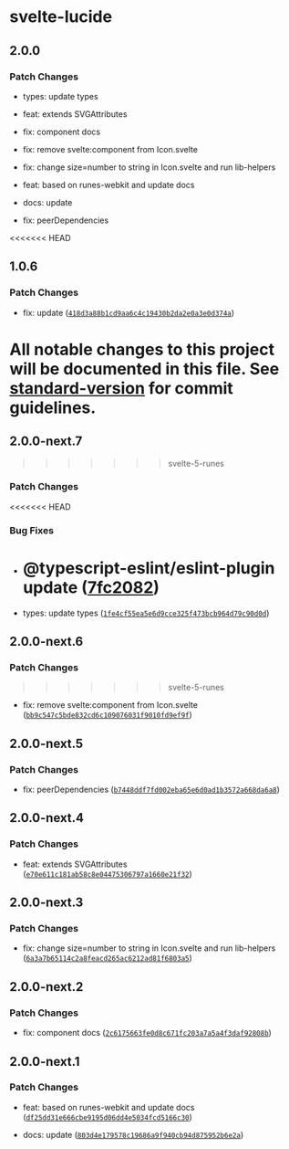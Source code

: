 # svelte-lucide

## 2.0.0

### Patch Changes

- types: update types

- feat: extends SVGAttributes<SVGElement>

- fix: component docs

- fix: remove svelte:component from Icon.svelte

- fix: change size=number to string in Icon.svelte and run lib-helpers

- feat: based on runes-webkit and update docs

- docs: update

- fix: peerDependencies

<<<<<<< HEAD

## 1.0.6

### Patch Changes

- fix: update ([`418d3a88b1cd9aa6c4c19430b2da2e0a3e0d374a`](https://github.com/shinokada/svelte-lucide/commit/418d3a88b1cd9aa6c4c19430b2da2e0a3e0d374a))

# All notable changes to this project will be documented in this file. See [standard-version](https://github.com/conventional-changelog/standard-version) for commit guidelines.

## 2.0.0-next.7

> > > > > > > svelte-5-runes

### Patch Changes

<<<<<<< HEAD

### Bug Fixes

- # @typescript-eslint/eslint-plugin update ([7fc2082](https://github.com/shinokada/svelte-lucide/commit/7fc208277834cf57c180ad3f8d263505a7f44373))
- types: update types ([`1fe4cf55ea5e6d9cce325f473bcb964d79c90d0d`](https://github.com/shinokada/svelte-lucide/commit/1fe4cf55ea5e6d9cce325f473bcb964d79c90d0d))

## 2.0.0-next.6

### Patch Changes

> > > > > > > svelte-5-runes

- fix: remove svelte:component from Icon.svelte ([`bb9c547c5bde832cd6c109076031f9010fd9ef9f`](https://github.com/shinokada/svelte-lucide/commit/bb9c547c5bde832cd6c109076031f9010fd9ef9f))

## 2.0.0-next.5

### Patch Changes

- fix: peerDependencies ([`b7448ddf7fd002eba65e6d0ad1b3572a668da6a8`](https://github.com/shinokada/svelte-lucide/commit/b7448ddf7fd002eba65e6d0ad1b3572a668da6a8))

## 2.0.0-next.4

### Patch Changes

- feat: extends SVGAttributes<SVGElement> ([`e70e611c181ab58c8e04475306797a1660e21f32`](https://github.com/shinokada/svelte-lucide/commit/e70e611c181ab58c8e04475306797a1660e21f32))

## 2.0.0-next.3

### Patch Changes

- fix: change size=number to string in Icon.svelte and run lib-helpers ([`6a3a7b65114c2a8feacd265ac6212ad81f6803a5`](https://github.com/shinokada/svelte-lucide/commit/6a3a7b65114c2a8feacd265ac6212ad81f6803a5))

## 2.0.0-next.2

### Patch Changes

- fix: component docs ([`2c6175663fe0d8c671fc203a7a5a4f3daf92808b`](https://github.com/shinokada/svelte-lucide/commit/2c6175663fe0d8c671fc203a7a5a4f3daf92808b))

## 2.0.0-next.1

### Patch Changes

- feat: based on runes-webkit and update docs ([`df25dd31e666cbe9195d06dd4e5034fcd5166c30`](https://github.com/shinokada/svelte-lucide/commit/df25dd31e666cbe9195d06dd4e5034fcd5166c30))

- docs: update ([`803d4e179578c19686a9f940cb94d875952b6e2a`](https://github.com/shinokada/svelte-lucide/commit/803d4e179578c19686a9f940cb94d875952b6e2a))
